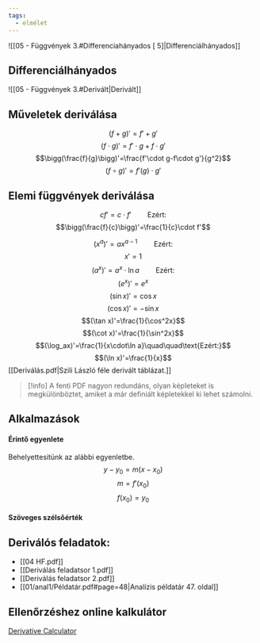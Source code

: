```yaml
---
tags:
  - elmélet
---
```

![[05 - Függvények 3.#Differenciahányados [ 5\]|Differenciálhányados]]
## Differenciálhányados
![[05 - Függvények 3.#Derivált|Derivált]]
## Műveletek deriválása
$$(f+g)'=f'+g'$$
$$(f\cdot g)'=f'\cdot g+f\cdot g'$$
$$\bigg(\frac{f}{g}\bigg)'=\frac{f'\cdot g-f\cdot g'}{g^2}$$
$$(f\circ g)'=f'\big(g\big)\cdot g'$$
## Elemi függvények deriválása
$$cf'=c\cdot f'\quad\quad\text{Ezért:}$$
$$\bigg(\frac{f}{c}\bigg)'=\frac{1}{c}\cdot f'$$

$$(x^a)'=ax^{a-1}\quad\quad\text{Ezért:}$$
$$x'=1$$
$$(a^x)'=a^x\cdot\ln a\quad\quad\text{Ezért:}$$
$$(e^x)'=e^x$$
$$(\sin x)'=\cos x$$
$$(\cos x)'=-\sin x$$
$$(\tan x)'=\frac{1}{\cos^2x}$$
$$(\cot x)'=\frac{1}{\sin^2x}$$
$$(\log_ax)'=\frac{1}{x\cdot\ln a}\quad\quad\text{Ezért:}$$
$$(\ln x)'=\frac{1}{x}$$
[[Deriválás.pdf|Szili László féle derivált táblázat.]]
> [!info]
> A fenti PDF nagyon redundáns, olyan képleteket is megkülönböztet, amiket a már definiált képletekkel ki lehet számolni.
## Alkalmazások
#### Érintő egyenlete
Behelyettesítünk az alábbi egyenletbe.
$$y-y_0=m(x-x_0)$$
$$m=f'(x_0)$$
$$f(x_0)=y_0$$
#### Szöveges szélsőérték
## Deriválós feladatok:
- [[04 HF.pdf]]
- [[Deriválás feladatsor 1.pdf]]
- [[Deriválás feladatsor 2.pdf]]
- [[01/anal1/Példatár.pdf#page=48|Analízis példatár 47. oldal]]
## Ellenőrzéshez online kalkulátor
[Derivative Calculator](https://www.derivative-calculator.net)